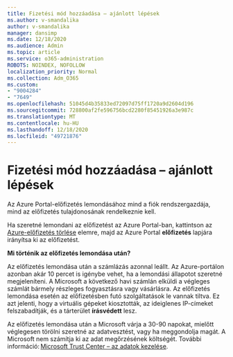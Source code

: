 ```yaml
---
title: Fizetési mód hozzáadása – ajánlott lépések
ms.author: v-smandalika
author: v-smandalika
manager: dansimp
ms.date: 12/18/2020
ms.audience: Admin
ms.topic: article
ms.service: o365-administration
ROBOTS: NOINDEX, NOFOLLOW
localization_priority: Normal
ms.collection: Adm_O365
ms.custom:
- "9004284"
- "7649"
ms.openlocfilehash: 51045d4b35833ed72097d75ff1720a9d2604d196
ms.sourcegitcommit: 728800af2fe596756bcd2280f85451926a3e987c
ms.translationtype: MT
ms.contentlocale: hu-HU
ms.lasthandoff: 12/18/2020
ms.locfileid: "49721876"
---
```

# <a name="add-payment-method---recommended-steps"></a>Fizetési mód hozzáadása – ajánlott lépések

Az Azure Portal-előfizetés lemondásához mind a fiók rendszergazdája, mind az előfizetés tulajdonosának rendelkeznie kell. 

Ha szeretné lemondani az előfizetést az Azure Portal-ban, kattintson az [Azure-előfizetés törlése](https://ms.portal.azure.com/#blade/Microsoft_Azure_Billing/SubscriptionsBlade) elemre, majd az Azure Portal **előfizetés** lapjára irányítsa ki az előfizetést. 

**Mi történik az előfizetés lemondása után?** 

Az előfizetés lemondása után a számlázás azonnal leállt. Az Azure-portálon azonban akár 10 percet is igénybe vehet, ha a lemondási állapotot szeretné megjeleníteni. A Microsoft a következő havi számlán elküldi a végleges számlát bármely részleges fogyasztásra vagy vásárlásra. Az előfizetés lemondása esetén az előfizetésben futó szolgáltatások le vannak tiltva. Ez azt jelenti, hogy a virtuális gépeket kiosztották, az ideiglenes IP-címeket felszabadítják, és a tárterület **írásvédett** lesz. 

Az előfizetés lemondása után a Microsoft várja a 30-90 napokat, mielőtt véglegesen törölni szeretné az adatvesztést, vagy ha meggondolja magát. A Microsoft nem számítja ki az adat megőrzésének költségét. További információ: [Microsoft Trust Center – az adatok kezelése](https://www.microsoft.com/trust-center/privacy/data-management#leave).



